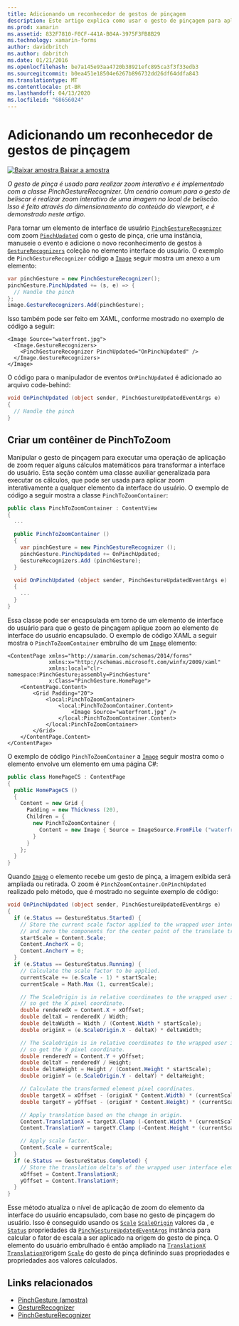 ```yaml
---
title: Adicionando um reconhecedor de gestos de pinçagem
description: Este artigo explica como usar o gesto de pinçagem para aplicar zoom de forma interativa a uma imagem na localização da pinçagem.
ms.prod: xamarin
ms.assetid: 832F7810-F0CF-441A-B04A-3975F3FB8B29
ms.technology: xamarin-forms
author: davidbritch
ms.author: dabritch
ms.date: 01/21/2016
ms.openlocfilehash: be7a145e93aa4720b38921efc895ca3f3f33edb3
ms.sourcegitcommit: b0ea451e18504e6267b896732dd26df64ddfa843
ms.translationtype: MT
ms.contentlocale: pt-BR
ms.lasthandoff: 04/13/2020
ms.locfileid: "68656024"
---
```

# <a name="adding-a-pinch-gesture-recognizer"></a>Adicionando um reconhecedor de gestos de pinçagem

[![Baixar](~/media/shared/download.png) amostra Baixar a amostra](https://docs.microsoft.com/samples/xamarin/xamarin-forms-samples/workingwithgestures-pinchgesture)

_O gesto de pinça é usado para realizar zoom interativo e é implementado com a classe PinchGestureRecognizer. Um cenário comum para o gesto de beliscar é realizar zoom interativo de uma imagem no local de beliscão. Isso é feito através do dimensionamento do conteúdo do viewport, e é demonstrado neste artigo._

Para tornar um elemento de interface de usuário [`PinchGestureRecognizer`](xref:Xamarin.Forms.PinchGestureRecognizer) com zoom [`PinchUpdated`](xref:Xamarin.Forms.PinchGestureRecognizer.PinchUpdated) com o gesto de pinça, crie uma instância, manuseie o evento e adicione o novo reconhecimento de gestos à [`GestureRecognizers`](xref:Xamarin.Forms.View.GestureRecognizers) coleção no elemento interface do usuário. O exemplo de `PinchGestureRecognizer` código a [`Image`](xref:Xamarin.Forms.Image) seguir mostra um anexo a um elemento:

```csharp
var pinchGesture = new PinchGestureRecognizer();
pinchGesture.PinchUpdated += (s, e) => {
  // Handle the pinch
};
image.GestureRecognizers.Add(pinchGesture);
```

Isso também pode ser feito em XAML, conforme mostrado no exemplo de código a seguir:

```xaml
<Image Source="waterfront.jpg">
  <Image.GestureRecognizers>
    <PinchGestureRecognizer PinchUpdated="OnPinchUpdated" />
  </Image.GestureRecognizers>
</Image>
```

O código para o manipulador de eventos `OnPinchUpdated` é adicionado ao arquivo code-behind:

```csharp
void OnPinchUpdated (object sender, PinchGestureUpdatedEventArgs e)
{
  // Handle the pinch
}
```

## <a name="creating-a-pinchtozoom-container"></a>Criar um contêiner de PinchToZoom

Manipular o gesto de pinçagem para executar uma operação de aplicação de zoom requer alguns cálculos matemáticos para transformar a interface do usuário. Esta seção contém uma classe auxiliar generalizada para executar os cálculos, que pode ser usada para aplicar zoom interativamente a qualquer elemento da interface do usuário. O exemplo de código a seguir mostra a classe `PinchToZoomContainer`:

```csharp
public class PinchToZoomContainer : ContentView
{
  ...

  public PinchToZoomContainer ()
  {
    var pinchGesture = new PinchGestureRecognizer ();
    pinchGesture.PinchUpdated += OnPinchUpdated;
    GestureRecognizers.Add (pinchGesture);
  }

  void OnPinchUpdated (object sender, PinchGestureUpdatedEventArgs e)
  {
    ...
  }
}
```

Essa classe pode ser encapsulada em torno de um elemento de interface do usuário para que o gesto de pinçagem aplique zoom ao elemento de interface do usuário encapsulado. O exemplo de código XAML a seguir mostra o `PinchToZoomContainer` embrulho de um [`Image`](xref:Xamarin.Forms.Image) elemento:

```xaml
<ContentPage xmlns="http://xamarin.com/schemas/2014/forms"
             xmlns:x="http://schemas.microsoft.com/winfx/2009/xaml"
             xmlns:local="clr-namespace:PinchGesture;assembly=PinchGesture"
             x:Class="PinchGesture.HomePage">
    <ContentPage.Content>
        <Grid Padding="20">
            <local:PinchToZoomContainer>
                <local:PinchToZoomContainer.Content>
                    <Image Source="waterfront.jpg" />
                </local:PinchToZoomContainer.Content>
            </local:PinchToZoomContainer>
        </Grid>
    </ContentPage.Content>
</ContentPage>
```

O exemplo de código `PinchToZoomContainer` a [`Image`](xref:Xamarin.Forms.Image) seguir mostra como o elemento envolve um elemento em uma página C#:

```csharp
public class HomePageCS : ContentPage
{
  public HomePageCS ()
  {
    Content = new Grid {
      Padding = new Thickness (20),
      Children = {
        new PinchToZoomContainer {
          Content = new Image { Source = ImageSource.FromFile ("waterfront.jpg") }
        }
      }
    };
  }
}
```

Quando [`Image`](xref:Xamarin.Forms.Image) o elemento recebe um gesto de pinça, a imagem exibida será ampliada ou retirada. O zoom é `PinchZoomContainer.OnPinchUpdated` realizado pelo método, que é mostrado no seguinte exemplo de código:

```csharp
void OnPinchUpdated (object sender, PinchGestureUpdatedEventArgs e)
{
  if (e.Status == GestureStatus.Started) {
    // Store the current scale factor applied to the wrapped user interface element,
    // and zero the components for the center point of the translate transform.
    startScale = Content.Scale;
    Content.AnchorX = 0;
    Content.AnchorY = 0;
  }
  if (e.Status == GestureStatus.Running) {
    // Calculate the scale factor to be applied.
    currentScale += (e.Scale - 1) * startScale;
    currentScale = Math.Max (1, currentScale);

    // The ScaleOrigin is in relative coordinates to the wrapped user interface element,
    // so get the X pixel coordinate.
    double renderedX = Content.X + xOffset;
    double deltaX = renderedX / Width;
    double deltaWidth = Width / (Content.Width * startScale);
    double originX = (e.ScaleOrigin.X - deltaX) * deltaWidth;

    // The ScaleOrigin is in relative coordinates to the wrapped user interface element,
    // so get the Y pixel coordinate.
    double renderedY = Content.Y + yOffset;
    double deltaY = renderedY / Height;
    double deltaHeight = Height / (Content.Height * startScale);
    double originY = (e.ScaleOrigin.Y - deltaY) * deltaHeight;

    // Calculate the transformed element pixel coordinates.
    double targetX = xOffset - (originX * Content.Width) * (currentScale - startScale);
    double targetY = yOffset - (originY * Content.Height) * (currentScale - startScale);

    // Apply translation based on the change in origin.
    Content.TranslationX = targetX.Clamp (-Content.Width * (currentScale - 1), 0);
    Content.TranslationY = targetY.Clamp (-Content.Height * (currentScale - 1), 0);

    // Apply scale factor.
    Content.Scale = currentScale;
  }
  if (e.Status == GestureStatus.Completed) {
    // Store the translation delta's of the wrapped user interface element.
    xOffset = Content.TranslationX;
    yOffset = Content.TranslationY;
  }
}
```

Esse método atualiza o nível de aplicação de zoom do elemento da interface do usuário encapsulado, com base no gesto de pinçagem do usuário. Isso é conseguido usando os [`Scale`](xref:Xamarin.Forms.PinchGestureUpdatedEventArgs.Scale) [`ScaleOrigin`](xref:Xamarin.Forms.PinchGestureUpdatedEventArgs.ScaleOrigin) valores da , e [`Status`](xref:Xamarin.Forms.PinchGestureUpdatedEventArgs.Status) propriedades da [`PinchGestureUpdatedEventArgs`](xref:Xamarin.Forms.PinchGestureUpdatedEventArgs) instância para calcular o fator de escala a ser aplicado na origem do gesto de pinça. O elemento do usuário embrulhado é então ampliado na [`TranslationX`](xref:Xamarin.Forms.VisualElement.TranslationX) [`TranslationY`](xref:Xamarin.Forms.VisualElement.TranslationY)origem [`Scale`](xref:Xamarin.Forms.VisualElement.Scale) do gesto de pinça definindo suas propriedades e propriedades aos valores calculados.

## <a name="related-links"></a>Links relacionados

- [PinchGesture (amostra)](https://docs.microsoft.com/samples/xamarin/xamarin-forms-samples/workingwithgestures-pinchgesture)
- [GestureRecognizer](xref:Xamarin.Forms.GestureRecognizer)
- [PinchGestureRecognizer](xref:Xamarin.Forms.PinchGestureRecognizer)
